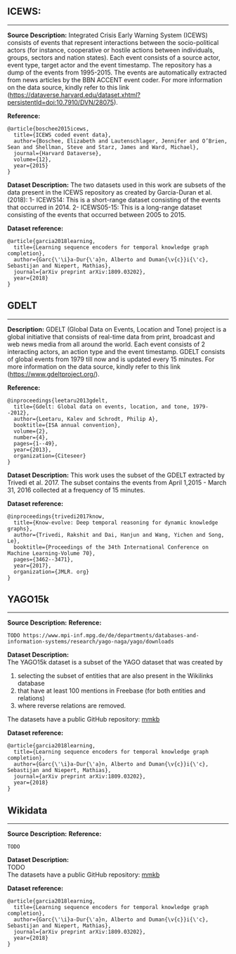 ## ICEWS:
---

**Source Description:** Integrated Crisis Early Warning System (ICEWS) consists of events that represent interactions between the socio-political actors (for instance, cooperative or hostile actions between individuals, groups, sectors and nation states). Each event consists of a source actor, event type, target actor and the event timestamp. The repository has a dump of the events from 1995-2015. The events are automatically extracted from news articles by the BBN ACCENT event coder. For more information on the data source, kindly refer to this link (https://dataverse.harvard.edu/dataset.xhtml?persistentId=doi:10.7910/DVN/28075).

**Reference:**
```
@article{boschee2015icews,
  title={ICEWS coded event data},
  author={Boschee, Elizabeth and Lautenschlager, Jennifer and O’Brien, Sean and Shellman, Steve and Starz, James and Ward, Michael},
  journal={Harvard Dataverse},
  volume={12},
  year={2015}
}
```

**Dataset Description:** The two datasets used in this work are subsets of the data present in the ICEWS repository as created by Garcia-Duran et al. (2018): 
1- ICEWS14: This is a short-range dataset consisting of the events that occurred in 2014.
2- ICEWS05-15: This is a long-range dataset consisting of the events that occurred between 2005 to 2015.

**Dataset reference:**
```
@article{garcia2018learning,
  title={Learning sequence encoders for temporal knowledge graph completion},
  author={Garc{\'\i}a-Dur{\'a}n, Alberto and Duman{\v{c}}i{\'c}, Sebastijan and Niepert, Mathias},
  journal={arXiv preprint arXiv:1809.03202},
  year={2018}
}
```


## GDELT
---

**Description:** GDELT (Global Data on Events, Location and Tone) project is a global initiative that consists of real-time data from print, broadcast and web news media from all around the world. Each event consists of 2 interacting actors, an action type and the event timestamp. GDELT consists of global events from 1979 till now and is updated every 15 minutes. For more information on the data source, kindly refer to this link (https://www.gdeltproject.org/).

**Reference:**
```
@inproceedings{leetaru2013gdelt,
  title={Gdelt: Global data on events, location, and tone, 1979--2012},
  author={Leetaru, Kalev and Schrodt, Philip A},
  booktitle={ISA annual convention},
  volume={2},
  number={4},
  pages={1--49},
  year={2013},
  organization={Citeseer}
}
```

**Dataset Description:** This work uses the subset of the GDELT extracted by Trivedi et al. 2017. The subset contains the events from April 1,2015 - March 31, 2016 collected at a frequency of 15 minutes.

**Dataset reference:**
```
@inproceedings{trivedi2017know,
  title={Know-evolve: Deep temporal reasoning for dynamic knowledge graphs},
  author={Trivedi, Rakshit and Dai, Hanjun and Wang, Yichen and Song, Le},
  booktitle={Proceedings of the 34th International Conference on Machine Learning-Volume 70},
  pages={3462--3471},
  year={2017},
  organization={JMLR. org}
}
```

## YAGO15k
---

**Source Description:** 
**Reference:**
```
TODO https://www.mpi-inf.mpg.de/de/departments/databases-and-information-systems/research/yago-naga/yago/downloads
```

**Dataset Description:**<br>
The YAGO15k dataset is a subset of the YAGO dataset that was created by

1. selecting the subset of entities that are also present in the Wikilinks database
2. that have at least 100 mentions in Freebase (for both entities and relations)
3. where reverse relations are removed.

The datasets have a public GitHub repository: [mmkb](https://github.com/nle-ml/mmkb)

**Dataset reference:**
```
@article{garcia2018learning,
  title={Learning sequence encoders for temporal knowledge graph completion},
  author={Garc{\'\i}a-Dur{\'a}n, Alberto and Duman{\v{c}}i{\'c}, Sebastijan and Niepert, Mathias},
  journal={arXiv preprint arXiv:1809.03202},
  year={2018}
}
```


## Wikidata
---

**Source Description:** 
**Reference:**
```
TODO
```

**Dataset Description:**<br>
TODO<br>
The datasets have a public GitHub repository: [mmkb](https://github.com/nle-ml/mmkb)

**Dataset reference:**
```
@article{garcia2018learning,
  title={Learning sequence encoders for temporal knowledge graph completion},
  author={Garc{\'\i}a-Dur{\'a}n, Alberto and Duman{\v{c}}i{\'c}, Sebastijan and Niepert, Mathias},
  journal={arXiv preprint arXiv:1809.03202},
  year={2018}
}
```
